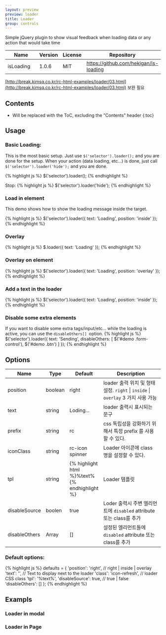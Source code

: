 ```yaml
---
layout: preview
preview: loader
title: Loader
group: controls
---
```


Simple jQuery plugin to show visual feedback when loading data or any action that would take time

<div class="table-responsive">
  <table class="table table-bordered">
    <thead>
     <tr class="bg-faded">
       <th style="width: 150px;">Name</th>
       <th>Version</th>
       <th>License</th>
       <th>Repository</th>
     </tr>
    </thead>
    <tbody>
     <tr>
      <td>isLoading</td>
      <td>1.0.6</td>
      <td>MIT</td>
       <td>
        <a href="https://github.com/hekigan/is-loading">https://github.com/hekigan/is-loading</a>
       </td>
     </tr>
    </tbody>
  </table>
</div>



[http://break.kimsq.co.kr/rc-html-examples/loader/03.html](http://break.kimsq.co.kr/rc-html-examples/loader/03.html)  보완 필요

## Contents

* Will be replaced with the ToC, excluding the "Contents" header
{:toc}

## Usage

### Basic Loading:

This is the most basic setup. Just use `$('selector').loader();` and you are done for the setup.
When your action (data loading, etc...) is done, just call `$('selector').loader('hide');` and you are done.

{% highlight js %}
$('selector').loader();
{% endhighlight %}

Stop:
{% highlight js %}
$('selector').loader('hide');
{% endhighlight %}


### Load in element
This demo shows how to show the loading message inside the target.

{% highlight js %}
$('selector').loader({ text: 'Loading', position: 'inside' });
{% endhighlight %}

### Overlay
{% highlight js %}
$.loader({ text: 'Loading' });
{% endhighlight %}


### Overlay on element
{% highlight js %}
$('selector').loader({
  text:       'Loading',
  position:   'overlay'
});
{% endhighlight %}

### Add a text in the loader
{% highlight js %}
$('selector').loader({ text: 'Loading', position: 'inside' });
{% endhighlight %}



### Disable some extra elements
If you want to disable some extra tags/input/etc... while the loading is active, you can use the `disableOthers[] `option.
{% highlight js %}
$('selector').loader({
  text: 'Sending',
  disableOthers: [
  $('#demo .form-control'),
  $('#demo .btn')
  ]
});
{% endhighlight %}


## Options

<div class="table-responsive">
  <table class="table table-bordered table-striped">
    <thead>
     <tr>
       <th style="width: 100px;">Name</th>
       <th style="width: 50px;">Type</th>
       <th style="width: 50px;">Default</th>
       <th>Description</th>
     </tr>
    </thead>
    <tbody>
     <tr>
       <td>position</td>
       <td>boolean</td>
       <td>right</td>
       <td>
       loader 출력 위치 및 형태 설정.
       <code>right</code> | <code>inside</code> | <code>overlay</code> 3 가지 사용 가능
       </td>
     </tr>
     <tr>
       <td>text</td>
       <td>string</td>
       <td>Loding...</td>
       <td>
        loader 출력시 표시되는 문구
       </td>
     </tr>
     <tr>
       <td>prefix</td>
       <td>string</td>
       <td>rc</td>
       <td>	css 독립성을 강화하기 위해서 특정 prefix 를 사용할 수 있다.  </td>
     </tr>
     <tr>
       <td>iconClass</td>
       <td>string</td>
       <td>rc-icon spinner</td>
       <td>Loader 아이콘에 class 명을 설정할 수 있다.</td>
     </tr>
     <tr>
       <td>tpl</td>
       <td>string</td>
       <td>{% highlight html %}<span class="isloading-wrapper %wrapper%">%text%<i class="%class% icon-spin"></i></span>{% endhighlight %}</td>
       <td>Loader 템플릿</td>
     </tr>
     <tr>
       <td>disableSource</td>
       <td>boolen</td>
       <td>true</td>
       <td>Loder 출력시 주변 엘리먼트에 <code>disabled</code> attribute 또는 class를 추가</td>
     </tr>
     <tr>
       <td>disableOthers</td>
       <td>Array</td>
       <td>[]</td>
       <td>설정된 엘리먼트들에 <code>disabled</code> attribute 또는 class를 추가</td>
     </tr>
    </tbody>
  </table>
</div>

### Default options:

{% highlight js %}
defaults = {
  'position': 'right',        // right | inside | overlay
  'text': '',                 // Text to display next to the loader
  'class': 'icon-refresh',    // loader CSS class
  'tpl': '<span class="isloading-wrapper %wrapper%">%text%<i class="%class% icon-spin"></i></span>',
  'disableSource': true,      // true | false
  'disableOthers': []
};
{% endhighlight %}


## Exampls

### Loader in modal

### Loader in Page
